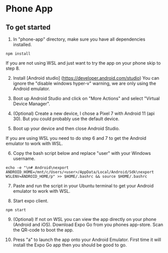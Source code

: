 Phone App
============

To get started
--------------


1. In "phone-app" directory, make sure you have all dependencies installed.

```
npm install
```

If you are not using WSL and just want to try the app on your phone skip to step 8.

2. Install [Android studio] (https://developer.android.com/studio)
You can ignore the "disable windows hyper-v" warning, we are only using the Android emulator.

3. Boot up Android Studio and click on "More Actions" and select "Virtual Device Manager".

4. (Optional) Create a new device, I chose a Pixel 7 with Android 11 (api 30). But you could probably use the default device.

5. Boot up your device and then close Android Studio.

If you are using WSL you need to do step 6 and 7 to get the Android emulator to work with WSL.

6. Copy the bash script below and replace "user" with your Windows username.

```
echo -e "\n# Android\nexport ANDROID_HOME=/mnt/c/Users/<user>/AppData/Local/Android/Sdk\nexport WSLENV=ANDROID_HOME/p" >> $HOME/.bashrc && source $HOME/.bashrc
```

7. Paste and run the script in your Ubuntu terminal to get your Android emulator to work with WSL. 

8. Start expo client.

```
npm start
```

9. (Optional) If not on WSL you can view the app directly on your phone (Android and iOS). Download Expo Go from you phones app-store. Scan the QR-code to boot the app.

10. Press "a" to launch the app onto your Android Emulator. First time it will install the Expo Go app then you should be good to go.
